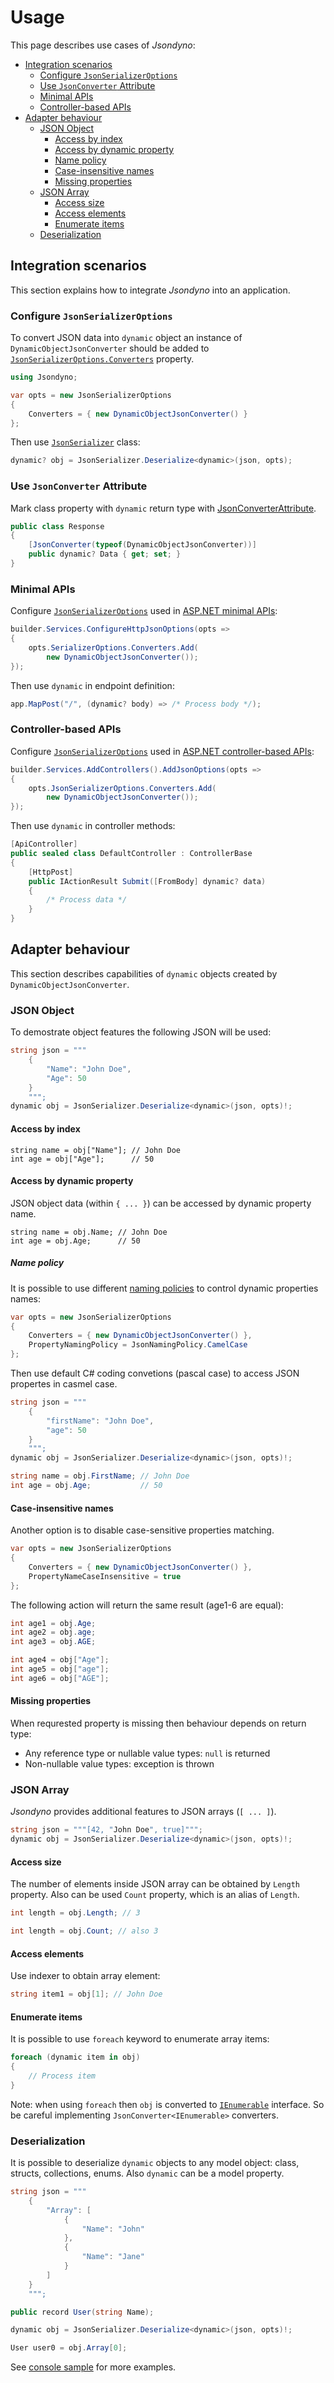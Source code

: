 # Usage

This page describes use cases of *Jsondyno*:

- [Integration scenarios](#integration-scenarios)
  - [Configure `JsonSerializerOptions`](#configure-jsonserializeroptions)
  - [Use `JsonConverter` Attribute](#use-jsonconverter-attribute)
  - [Minimal APIs](#minimal-apis)
  - [Controller-based APIs](#controller-based-apis)
- [Adapter behaviour](#adapter-behaviour)
  - [JSON Object](#json-object)
    - [Access by index](#access-by-index)
    - [Access by dynamic property](#access-by-dynamic-property)
    - [Name policy](#name-policy)
    - [Case-insensitive names](#case-insensitive-names)
    - [Missing properties](#missing-properties)
  - [JSON Array](#json-array)
    - [Access size](#access-size)
    - [Access elements](#access-elements)
    - [Enumerate items](#enumerate-items)
  - [Deserialization](#deserialization)

## Integration scenarios

This section explains how to integrate *Jsondyno* into an application.

### Configure `JsonSerializerOptions`

To convert JSON data into `dynamic` object an instance of `DynamicObjectJsonConverter` should be added to [`JsonSerializerOptions.Converters`](https://learn.microsoft.com/en-us/dotnet/api/system.text.json.jsonserializeroptions.converters) property.

```csharp
using Jsondyno;

var opts = new JsonSerializerOptions
{
    Converters = { new DynamicObjectJsonConverter() }
};
```

Then use [`JsonSerializer`](https://learn.microsoft.com/en-us/dotnet/api/system.text.json.jsonserializer) class:

```csharp
dynamic? obj = JsonSerializer.Deserialize<dynamic>(json, opts);
```

### Use `JsonConverter` Attribute

Mark class property with `dynamic` return type with [JsonConverterAttribute](https://learn.microsoft.com/en-us/dotnet/api/system.text.json.serialization.jsonconverterattribute).

```csharp
public class Response
{
    [JsonConverter(typeof(DynamicObjectJsonConverter))]
    public dynamic? Data { get; set; }
}
```

### Minimal APIs

Configure [`JsonSerializerOptions`](https://learn.microsoft.com/en-us/dotnet/api/microsoft.extensions.dependencyinjection.httpjsonserviceextensions.configurehttpjsonoptions) used in [ASP.NET minimal APIs](https://learn.microsoft.com/en-us/aspnet/core/fundamentals/minimal-apis/overview):

```csharp
builder.Services.ConfigureHttpJsonOptions(opts =>
{
    opts.SerializerOptions.Converters.Add(
        new DynamicObjectJsonConverter());
});
```

Then use `dynamic` in endpoint definition:

```csharp
app.MapPost("/", (dynamic? body) => /* Process body */);
```

### Controller-based APIs

Configure [`JsonSerializerOptions`](https://learn.microsoft.com/en-us/dotnet/api/microsoft.extensions.dependencyinjection.mvccoremvcbuilderextensions.addjsonoptions) used in [ASP.NET controller-based APIs](https://learn.microsoft.com/en-us/aspnet/core/web-api):

```csharp
builder.Services.AddControllers().AddJsonOptions(opts =>
{
    opts.JsonSerializerOptions.Converters.Add(
        new DynamicObjectJsonConverter());
});
```

Then use `dynamic` in controller methods:

```csharp
[ApiController]
public sealed class DefaultController : ControllerBase
{
    [HttpPost]
    public IActionResult Submit([FromBody] dynamic? data)
    {
        /* Process data */
    }
}
```

## Adapter behaviour

This section describes capabilities of `dynamic` objects created by `DynamicObjectJsonConverter`.

### JSON Object

To demostrate object features the following JSON will be used:

```csharp
string json = """
    {
        "Name": "John Doe",
        "Age": 50
    }
    """;
dynamic obj = JsonSerializer.Deserialize<dynamic>(json, opts)!;
```

#### Access by index

```chsarp
string name = obj["Name"]; // John Doe
int age = obj["Age"];      // 50
```

#### Access by dynamic property

JSON object data (within `{ ... }`) can be accessed by dynamic property name.

```chsarp
string name = obj.Name; // John Doe
int age = obj.Age;      // 50
```

##### Name policy

It is possible to use different [naming policies](https://learn.microsoft.com/en-us/dotnet/api/system.text.json.jsonnamingpolicy) to control dynamic properties names:

```csharp
var opts = new JsonSerializerOptions
{
    Converters = { new DynamicObjectJsonConverter() },
    PropertyNamingPolicy = JsonNamingPolicy.CamelCase
};
```

Then use default C# coding convetions (pascal case) to access JSON propertes in casmel case.

```csharp
string json = """
    {
        "firstName": "John Doe",
        "age": 50
    }
    """;
dynamic obj = JsonSerializer.Deserialize<dynamic>(json, opts)!;

string name = obj.FirstName; // John Doe
int age = obj.Age;           // 50
```

#### Case-insensitive names

Another option is to disable case-sensitive properties matching.

```csharp
var opts = new JsonSerializerOptions
{
    Converters = { new DynamicObjectJsonConverter() },
    PropertyNameCaseInsensitive = true
};
```

The following action will return the same result (age1-6 are equal):

```csharp
int age1 = obj.Age;
int age2 = obj.age;
int age3 = obj.AGE;

int age4 = obj["Age"];
int age5 = obj["age"];
int age6 = obj["AGE"];
```

#### Missing properties

When requrested property is missing then behaviour depends on return type:

- Any reference type or nullable value types: `null` is returned
- Non-nullable value types: exception is thrown

### JSON Array

*Jsondyno* provides additional features to JSON arrays (`[ ... ]`).

```csharp
string json = """[42, "John Doe", true]""";
dynamic obj = JsonSerializer.Deserialize<dynamic>(json, opts)!;
```

#### Access size

The number of elements inside JSON array can be obtained by `Length` property. Also can be used `Count` property, which is an alias of `Length`.

```csharp
int length = obj.Length; // 3

int length = obj.Count; // also 3
```

#### Access elements

Use indexer to obtain array element:

```csharp
string item1 = obj[1]; // John Doe
```

#### Enumerate items

It is possible to use `foreach` keyword to enumerate array items:

```csharp
foreach (dynamic item in obj)
{
    // Process item
}
```

Note: when using `foreach` then `obj` is converted to [`IEnumerable`](https://learn.microsoft.com/fr-fr/dotnet/api/system.collections.ienumerable) interface. So be careful implementing `JsonConverter<IEnumerable>` converters.

### Deserialization

It is possible to deserialize `dynamic` objects to any model object: class, structs, collections, enums. Also `dynamic` can be a model property.

```csharp
string json = """
    {
        "Array": [
            {
                "Name": "John"
            },
            {
                "Name": "Jane"
            }
        ]
    }
    """;

public record User(string Name);

dynamic obj = JsonSerializer.Deserialize<dynamic>(json, opts)!;

User user0 = obj.Array[0];
```

See [console sample](./../samples/01-console-basic-usage-sample/Program.cs) for more examples.
